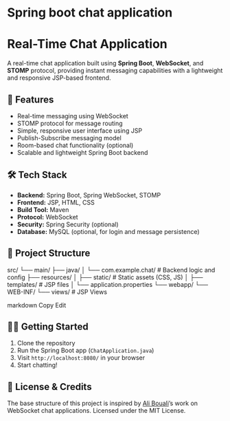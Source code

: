 # Spring boot chat application
# Real-Time Chat Application

A real-time chat application built using **Spring Boot**, **WebSocket**, and **STOMP** protocol, providing instant messaging capabilities with a lightweight and responsive JSP-based frontend.

## 🚀 Features

- Real-time messaging using WebSocket
- STOMP protocol for message routing
- Simple, responsive user interface using JSP
- Publish-Subscribe messaging model
- Room-based chat functionality (optional)
- Scalable and lightweight Spring Boot backend

## 🛠️ Tech Stack

- **Backend:** Spring Boot, Spring WebSocket, STOMP
- **Frontend:** JSP, HTML, CSS
- **Build Tool:** Maven
- **Protocol:** WebSocket
- **Security:** Spring Security (optional)
- **Database:** MySQL (optional, for login and message persistence)

## 📂 Project Structure

src/
└── main/
├── java/
│ └── com.example.chat/ # Backend logic and config
├── resources/
│ ├── static/ # Static assets (CSS, JS)
│ ├── templates/ # JSP files
│ └── application.properties
└── webapp/
└── WEB-INF/
└── views/ # JSP Views

markdown
Copy
Edit

## 🧑‍💻 Getting Started

1. Clone the repository
2. Run the Spring Boot app (`ChatApplication.java`)
3. Visit `http://localhost:8080/` in your browser
4. Start chatting!

## 📄 License & Credits

The base structure of this project is inspired by [Ali Bouali](https://github.com/ali-bouali)’s work on WebSocket chat applications. Licensed under the MIT License.

